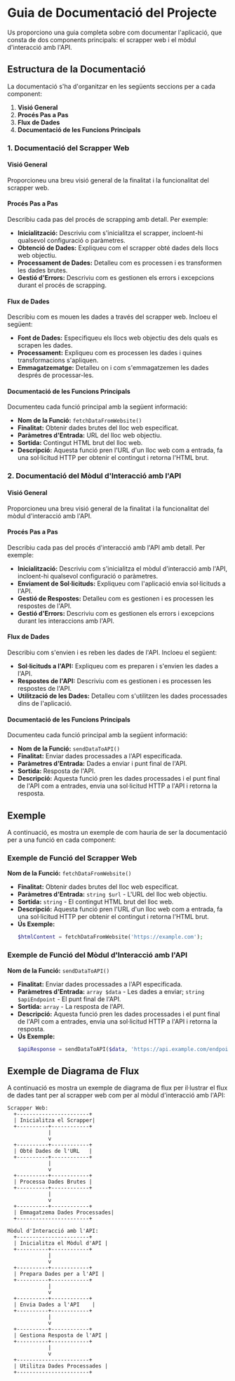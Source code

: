 # Guia de Documentació del Projecte

Us proporciono una guia completa sobre com documentar l'aplicació, que consta de dos components principals: el scrapper web i el mòdul d'interacció amb l'API.

## Estructura de la Documentació

La documentació s'ha d'organitzar en les següents seccions per a cada component:

1. **Visió General**
2. **Procés Pas a Pas**
3. **Flux de Dades**
4. **Documentació de les Funcions Principals**

### 1. Documentació del Scrapper Web

#### Visió General

Proporcioneu una breu visió general de la finalitat i la funcionalitat del scrapper web.

#### Procés Pas a Pas

Describiu cada pas del procés de scrapping amb detall. Per exemple:
- **Inicialització:** Descriviu com s'inicialitza el scrapper, incloent-hi qualsevol configuració o paràmetres.
- **Obtenció de Dades:** Expliqueu com el scrapper obté dades dels llocs web objectiu.
- **Processament de Dades:** Detalleu com es processen i es transformen les dades brutes.
- **Gestió d'Errors:** Descriviu com es gestionen els errors i excepcions durant el procés de scrapping.

#### Flux de Dades

Describiu com es mouen les dades a través del scrapper web. Incloeu el següent:
- **Font de Dades:** Especifiqueu els llocs web objectiu des dels quals es scrapen les dades.
- **Processament:** Expliqueu com es processen les dades i quines transformacions s'apliquen.
- **Emmagatzematge:** Detalleu on i com s'emmagatzemen les dades després de processar-les.

#### Documentació de les Funcions Principals

Documenteu cada funció principal amb la següent informació:
- **Nom de la Funció:** `fetchDataFromWebsite()`
- **Finalitat:** Obtenir dades brutes del lloc web especificat.
- **Paràmetres d'Entrada:** URL del lloc web objectiu.
- **Sortida:** Contingut HTML brut del lloc web.
- **Descripció:** Aquesta funció pren l'URL d'un lloc web com a entrada, fa una sol·licitud HTTP per obtenir el contingut i retorna l'HTML brut.

### 2. Documentació del Mòdul d'Interacció amb l'API

#### Visió General

Proporcioneu una breu visió general de la finalitat i la funcionalitat del mòdul d'interacció amb l'API.

#### Procés Pas a Pas

Describiu cada pas del procés d'interacció amb l'API amb detall. Per exemple:
- **Inicialització:** Descriviu com s'inicialitza el mòdul d'interacció amb l'API, incloent-hi qualsevol configuració o paràmetres.
- **Enviament de Sol·licituds:** Expliqueu com l'aplicació envia sol·licituds a l'API.
- **Gestió de Respostes:** Detalleu com es gestionen i es processen les respostes de l'API.
- **Gestió d'Errors:** Descriviu com es gestionen els errors i excepcions durant les interaccions amb l'API.

#### Flux de Dades

Describiu com s'envien i es reben les dades de l'API. Incloeu el següent:
- **Sol·licituds a l'API:** Expliqueu com es preparen i s'envien les dades a l'API.
- **Respostes de l'API:** Descriviu com es gestionen i es processen les respostes de l'API.
- **Utilització de les Dades:** Detalleu com s'utilitzen les dades processades dins de l'aplicació.

#### Documentació de les Funcions Principals

Documenteu cada funció principal amb la següent informació:
- **Nom de la Funció:** `sendDataToAPI()`
- **Finalitat:** Enviar dades processades a l'API especificada.
- **Paràmetres d'Entrada:** Dades a enviar i punt final de l'API.
- **Sortida:** Resposta de l'API.
- **Descripció:** Aquesta funció pren les dades processades i el punt final de l'API com a entrades, envia una sol·licitud HTTP a l'API i retorna la resposta.

## Exemple

A continuació, es mostra un exemple de com hauria de ser la documentació per a una funció en cada component:

### Exemple de Funció del Scrapper Web

**Nom de la Funció:** `fetchDataFromWebsite()`
- **Finalitat:** Obtenir dades brutes del lloc web especificat.
- **Paràmetres d'Entrada:** `string $url` - L'URL del lloc web objectiu.
- **Sortida:** `string` - El contingut HTML brut del lloc web.
- **Descripció:** Aquesta funció pren l'URL d'un lloc web com a entrada, fa una sol·licitud HTTP per obtenir el contingut i retorna l'HTML brut.
- **Ús Exemple:**
  ```php
  $htmlContent = fetchDataFromWebsite('https://example.com');
  ```

### Exemple de Funció del Mòdul d'Interacció amb l'API

**Nom de la Funció:** `sendDataToAPI()`
- **Finalitat:** Enviar dades processades a l'API especificada.
- **Paràmetres d'Entrada:** `array $data` - Les dades a enviar; `string $apiEndpoint` - El punt final de l'API.
- **Sortida:** `array` - La resposta de l'API.
- **Descripció:** Aquesta funció pren les dades processades i el punt final de l'API com a entrades, envia una sol·licitud HTTP a l'API i retorna la resposta.
- **Ús Exemple:**
  ```php
  $apiResponse = sendDataToAPI($data, 'https://api.example.com/endpoint');
  ```

## Exemple de Diagrama de Flux

A continuació es mostra un exemple de diagrama de flux per il·lustrar el flux de dades tant per al scrapper web com per al mòdul d'interacció amb l'API:

```
Scrapper Web:
  +-----------------------+
  | Inicialitza el Scrapper|
  +----------+------------+
             |
             v
  +----------+------------+
  | Obté Dades de l'URL   |
  +----------+------------+
             |
             v
  +----------+------------+
  | Processa Dades Brutes |
  +----------+------------+
             |
             v
  +----------+------------+
  | Emmagatzema Dades Processades|
  +-----------------------+

Mòdul d'Interacció amb l'API:
  +-----------------------+
  | Inicialitza el Mòdul d'API |
  +----------+------------+
             |
             v
  +----------+------------+
  | Prepara Dades per a l'API |
  +----------+------------+
             |
             v
  +----------+------------+
  | Envia Dades a l'API    |
  +----------+------------+
             |
             v
  +----------+------------+
  | Gestiona Resposta de l'API |
  +----------+------------+
             |
             v
  +-----------------------+
  | Utilitza Dades Processades |
  +-----------------------+
```
